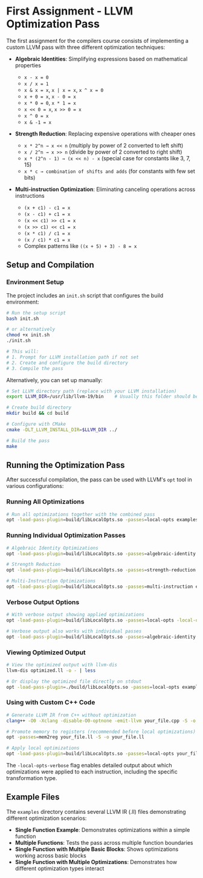 # First Assignment - LLVM Optimization Pass

The first assignment for the compilers course consists of implementing a custom LLVM pass with three different optimization techniques:

- **Algebraic Identities**: Simplifying expressions based on mathematical properties
  - `x - x = 0`
  - `x / x = 1`
  - `x & x = x`, `x | x = x`, `x ^ x = 0`
  - `x + 0 = x`, `x - 0 = x`
  - `x * 0 = 0`, `x * 1 = x`
  - `x << 0 = x`, `x >> 0 = x`
  - `x ^ 0 = x`
  - `x & -1 = x`

- **Strength Reduction**: Replacing expensive operations with cheaper ones
  - `x * 2^n → x << n` (multiply by power of 2 converted to left shift)
  - `x / 2^n → x >> n` (divide by power of 2 converted to right shift)
  - `x * (2^n - 1) → (x << n) - x` (special case for constants like 3, 7, 15)
  - `x * c → combination of shifts and adds` (for constants with few set bits)

- **Multi-instruction Optimization**: Eliminating canceling operations across instructions
  - `(x + c1) - c1 = x`
  - `(x - c1) + c1 = x`
  - `(x << c1) >> c1 = x`
  - `(x >> c1) << c1 = x`
  - `(x * c1) / c1 = x`
  - `(x / c1) * c1 = x`
  - Complex patterns like `((x + 5) + 3) - 8 = x`

## Setup and Compilation

### Environment Setup

The project includes an `init.sh` script that configures the build environment:

```bash
# Run the setup script
bash init.sh

# or alternatively
chmod +x init.sh
./init.sh

# This will:
# 1. Prompt for LLVM installation path if not set
# 2. Create and configure the build directory
# 3. Compile the pass
```

Alternatively, you can set up manually:

```bash
# Set LLVM directory path (replace with your LLVM installation)
export LLVM_DIR=/usr/lib/llvm-19/bin    # Usually this folder should be fine

# Create build directory
mkdir build && cd build

# Configure with CMake
cmake -DLT_LLVM_INSTALL_DIR=$LLVM_DIR ../

# Build the pass
make
```

## Running the Optimization Pass

After successful compilation, the pass can be used with LLVM's `opt` tool in various configurations:

### Running All Optimizations

```bash
# Run all optimizations together with the combined pass
opt -load-pass-plugin=build/libLocalOpts.so -passes=local-opts examples/single_function.ll -o optimized.ll
```

### Running Individual Optimization Passes

```bash
# Algebraic Identity Optimizations
opt -load-pass-plugin=build/libLocalOpts.so -passes=algebraic-identity examples/single_function.ll -o optimized.ll

# Strength Reduction
opt -load-pass-plugin=build/libLocalOpts.so -passes=strength-reduction examples/single_function.ll -o optimized.ll

# Multi-Instruction Optimizations
opt -load-pass-plugin=build/libLocalOpts.so -passes=multi-instruction examples/single_function.ll -o optimized.ll
```

### Verbose Output Options

```bash
# With verbose output showing applied optimizations
opt -load-pass-plugin=build/libLocalOpts.so -passes=local-opts -local-opts-verbose examples/single_function.ll -o optimized.ll

# Verbose output also works with individual passes
opt -load-pass-plugin=build/libLocalOpts.so -passes=algebraic-identity -local-opts-verbose examples/single_function.ll -o optimized.ll
```

### Viewing Optimized Output

```bash
# View the optimized output with llvm-dis
llvm-dis optimized.ll -o - | less

# Or display the optimized file directly on stdout
opt -load-pass-plugin=./build/libLocalOpts.so -passes=local-opts examples/single_function.ll -S
```

### Using with Custom C++ Code

```bash
# Generate LLVM IR from C++ without optimization
clang++ -O0 -Xclang -disable-O0-optnone -emit-llvm your_file.cpp -S -o your_file.ll

# Promote memory to registers (recommended before local optimizations)
opt -passes=mem2reg your_file.ll -S -o your_file.ll

# Apply local optimizations
opt -load-pass-plugin=build/libLocalOpts.so -passes=local-opts your_file.ll -o your_file_optimized.ll
```

The `-local-opts-verbose` flag enables detailed output about which optimizations were applied to each instruction, including the specific transformation type.

## Example Files

The `examples` directory contains several LLVM IR (.ll) files demonstrating different optimization scenarios:

- **Single Function Example**: Demonstrates optimizations within a simple function
- **Multiple Functions**: Tests the pass across multiple function boundaries
- **Single Function with Multiple Basic Blocks**: Shows optimizations working across basic blocks
- **Single Function with Multiple Optimizations**: Demonstrates how different optimization types interact
